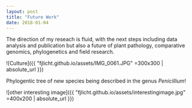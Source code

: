 ```yaml
---
layout: post
title: "Future Work"
date: 2018-01-04
---
```

The direction of my reseach is fluid, with the next steps including data analysis and publication but also a future of plant pathology, comparative genomics, phylogenetics and field research.

![Culture]({{ "fjlicht.github.io/assets/IMG_0061.JPG" =300x300 | absolute_url }})

Phylogentic tree of new species being described in the genus *Penicillium*!


![other interesting image]({{ "fjlicht.github.io/assets/interestingimage.jpg" =400x200 | absolute_url }})
